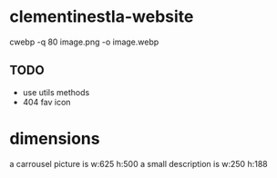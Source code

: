 # clementinestla-website

cwebp -q 80 image.png -o image.webp

## TODO
- use utils methods 
- 404 fav icon

# dimensions

a carrousel picture is w:625 h:500
a small description is w:250 h:188